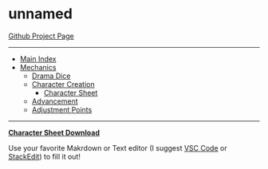<!-- system/_sidebar.md -->

# unnamed

[Github Project Page](https://github.com/s-20/unnamed)

----

- [Main Index](UnnamedIndex.md)
- [Mechanics](HBCore.md)
  - [Drama Dice](DramaDice.md)
  - [Character Creation](CCSummary.md)
    - [Character Sheet](Playtest1/PlaytestCharacterSheet.md)
  - [Advancement](Advancement.md)
  - [Adjustment Points](AdjustmentPoints.md)

----

**[Character Sheet Download](https://s-20.github.io/unnamed/Playtest1/PlaytestCharacterSheet.md)**

Use your favorite Makrdown or Text editor (I suggest [VSC Code](https://code.visualstudio.com/) or [StackEdit](https://stackedit.io/)) to fill it out!